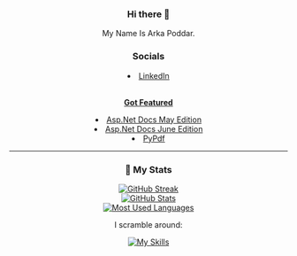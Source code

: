 <div align="center">
  
### Hi there 👋

My Name Is Arka Poddar.

### Socials

<li><a href="https://www.linkedin.com/in/arka-poddar-software-engineer/">LinkedIn</li>
<br/>

**Got Featured**

  <li><a href = "https://learn.microsoft.com/en-us/aspnet/core/whats-new/dotnet-aspnetcore.docs-mod5?view=aspnetcore-7.0#community-contributors"> Asp.Net Docs May Edition</a> </li>
    <li><a href = "https://learn.microsoft.com/en-us/aspnet/core/whats-new/dotnet-aspnetcore.docs-mod0?view=aspnetcore-7.0#community-contributors"> Asp.Net Docs June Edition</a> </li>
  <li><a href = "https://pypdf.readthedocs.io/en/latest/meta/CONTRIBUTORS.html"> PyPdf </a></li>


---

### 🔖 My Stats

[![GitHub Streak](https://github-readme-streak-stats.herokuapp.com?user=postmeback&theme=material-palenight&hide_border=true)](https://git.io/streak-stats)
  <br/>
[![GitHub Stats](https://github-readme-stats.vercel.app/api?username=postmeback&show_icons=true&hide_border=true&theme=material-palenight&count_private=true)](https://github.com/anuraghazra/github-readme-stats)
  <br/>
[![Most Used Languages](https://github-readme-stats.vercel.app/api/top-langs/?username=postmeback&layout=pie)](https://github.com/anuraghazra/github-readme-stats)

I scramble around:

[![My Skills](https://skillicons.dev/icons?i=ts,cs,dotnet,js,jquery,angular,azure,rust,python&theme=dark)](https://skillicons.dev)
</div>
